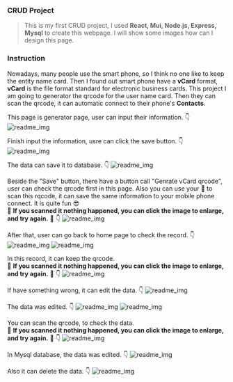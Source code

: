 ### CRUD Project
> This is my first CRUD project, I used **React, Mui, Node.js, Express, Mysql** to create this webpage. I will show some images how can I design this page.

### Instruction
Nowadays, many people use the smart phone, so I think no one like to keep the entity name card. Then I found out smart phone have a **vCard** format, **vCard** is the file format standard for electronic business cards. This project I am going to generator the qrcode for the user name card. Then they can scan the qrcode, it can automatic connect to their phone's **Contacts**.

This page is generator page, user can input their information. :point_down:
![readme_img](images/readMe1.png) 

Finish input the information, usre can click the save button. :point_down:
![readme_img](images/readMe2.png) 

The data can save it to database. :point_down:
![readme_img](images/readMe3.png) 

Beside the "Save" button, there have a button call "Genrate vCard qrcode", user can check the qrcode first in this page. Also you can use your :iphone: to scan this rqcode, it can save the same information to your mobile phone connect. It is quite fun :sunglasses:  
:bell: **If you scanned it nothing happened, you can click the image to enlarge, and try again.** :bell: :point_down:
![readme_img](images/readMe4.png) 

After that, user can go back to home page to check the record. :point_down:
![readme_img](images/readMe5.png) 
![readme_img](images/readMe6.png) 

In this record, it can keep the qrcode.  
:bell: **If you scanned it nothing happened, you can click the image to enlarge, and try again.** :bell: :point_down:
![readme_img](images/readMe7.png) 

If have something wrong, it can edit the data. :point_down:
![readme_img](images/readMe8.png) 

The data was edited. :point_down:
![readme_img](images/readMe9.png) 
![readme_img](images/readMe10.png) 

You can scan the qrcode, to check the data.  
:bell: **If you scanned it nothing happened, you can click the image to enlarge, and try again.** :bell: :point_down:
![readme_img](images/readMe11.png) 

In Mysql database, the data was edited. :point_down:
![readme_img](images/readMe12.png) 

Also it can delete the data. :point_down:
![readme_img](images/readMe13.png)